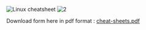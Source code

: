 ![Linux cheatsheet](https://user-images.githubusercontent.com/101057601/212345961-ad799a99-5769-4354-9761-fcb98f03107c.png)
![2](https://user-images.githubusercontent.com/101057601/212346037-4a265ce4-d392-4dc7-808d-de52cd33160f.png)




Download form here in pdf format : [cheat-sheets.pdf](https://github.com/Ad1tya-Pandey/90DaysOfDevOps/files/10412412/cheat-sheets.pdf)

